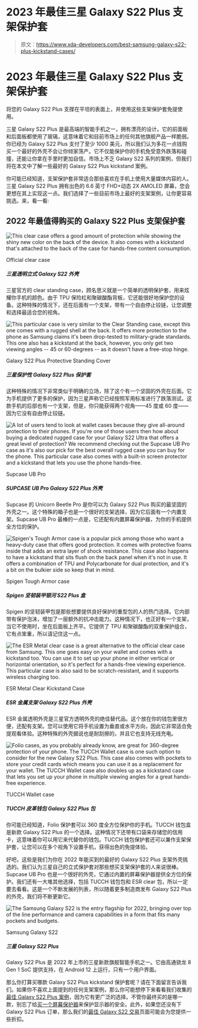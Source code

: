 # 2023 年最佳三星 Galaxy S22 Plus 支架保护套

> 原文：<https://www.xda-developers.com/best-samsung-galaxy-s22-plus-kickstand-cases/>

# 2023 年最佳三星 Galaxy S22 Plus 支架保护套

将您的 Galaxy S22 Plus 支撑在平坦的表面上，并使用这些支架保护套免提使用。

三星 Galaxy S22 Plus 是最高端的智能手机之一，拥有漂亮的设计。它的前面板和后面板都使用了玻璃，这意味着它和目前市场上的任何其他旗舰产品一样脆弱。你已经为 Galaxy S22 Plus 支付了至少 1000 美元，所以我们认为多花一点钱购买一个最好的外壳不会让你倾家荡产。它不仅能保护你的手机免受意外跌落和碰撞，还能让你拿在手里时更加自信。市场上不乏 Galaxy S22 系列的案例，但我们将在本文中了解一些最好的 Galaxy S22 Plus kickstand 案例。

你可能已经知道，支架保护套非常适合那些喜欢在手机上使用大量媒体内容的人。三星 Galaxy S22 Plus 拥有出色的 6.6 英寸 FHD+动态 2X AMOLED 屏幕，您会更想在其上实现这一点。我们选择了一些目前市场上最好的支架案例，让你更容易挑选。来，看一看:

## 2022 年最值得购买的 Galaxy S22 Plus 支架保护套

 <picture>![This clear case offers a good amount of protection while showing the shiny new color on the back of the device. It also comes with a kickstand that's attached to the back of the case for hands-free content consumption.](img/1ae6cad6a16e78387b9da8bfac2cb2e7.png)</picture> 

Official clear case

##### 三星透明立式 Galaxy S22 外壳

三星官方的 clear standing case，顾名思义就是一个简单的透明保护套，用来炫耀你手机的颜色。由于 TPU 保险杠和聚碳酸酯背板，它还能很好地保护您的设备。这种特殊的情况下，还在后面有一个支架，带有一个自由停止铰链，让您调整和选择最适合您的视角。

 <picture>![This particular case is very similar to the Clear Standing case, except this one comes with a rugged shell at the back. It offers more protection to the phone as Samsung claims it's been drop-tested to military-grade standards. This one also has a kickstand at the back, however, you only get two viewing angles -- 45 or 60-degrees -- as it doesn't have a free-stop hinge.](img/1ecfb9b04cef38e2ac91879e44b7827d.png)</picture> 

Galaxy S22 Plus Protective Standing Cover

##### 三星保护性 Galaxy S22 Plus 保护套

这种特殊的情况下非常类似于明确的立场，除了这个有一个坚固的外壳在后面。它为手机提供了更多的保护，因为三星声称它已经按照军用标准进行了跌落测试。这款手机的后部也有一个支架，但是，你只能获得两个视角——45 度或 60 度——因为它没有自由停止铰链。

 <picture>![A lot of users tend to look at wallet cases because they give all-around protection to their phones. If you're one of those users then how about buying a dedicated rugged case for your Galaxy S22 Ultra that offers a great level of protection? We recommend checking out the Supcase UB Pro case as it's also our pick for the best overall rugged case you can buy for the phone. This particular case also comes with a built-in screen protector and a kickstand that lets you use the phone hands-free.](img/2839d41b6588697348598529dddb3707.png)</picture> 

Supcase UB Pro

##### SUPCASE UB Pro Galaxy S22 Plus 外壳

Supcase 的 Unicorn Beetle Pro 是你可以为 Galaxy S22 Plus 购买的最坚固的外壳之一。这个特殊的箱子也是一个很好的支架选择，因为它后面有一个内置支架。Supcase UB Pro 最棒的一点是，它还配有内置屏幕保护器，为你的手机提供全方位的保护。

 <picture>![Spigen's Tough Armor case is a popular pick among those who want a heavy-duty case that offers good protection. It comes with protective foams inside that adds an extra layer of shock resistance. This case also happens to have a kickstand that sits flush on the back panel when it's not in use. It offers a combination of TPU and Polycarbonate for dual protection, and it's a bit on the bulkier side so keep that in mind.](img/0ae408eea6131ae0cdede2eac098949a.png)</picture> 

Spigen Tough Armor case

##### Spigen 坚韧装甲银河 S22 Plus 盒

Spigen 的坚韧装甲包是那些想要提供良好保护的重型包的人的热门选择。它内部带有保护泡沫，增加了一层额外的抗冲击能力。这种情况下，也正好有一个支架，当它不使用时，坐在后面板上齐平。它提供了 TPU 和聚碳酸酯的双重保护组合，它有点笨重，所以请记住这一点。

 <picture>![The ESR Metal clear case is a great alternative to the official clear case from Samsung. This one goes easy on your wallet and comes with a kickstand too. You can use it to set up your phone in either vertical or horizontal orientation, so it's perfect for a hands-free viewing experience. This particular case is also said to be scratch-resistant, and it supports wireless charging too.](img/9df6e683b26c03c0ad8120f7b2f695e0.png)</picture> 

ESR Metal Clear Kickstand Case

##### ESR 金属支架 Galaxy S22 Plus 外壳

ESR 金属透明外壳是三星官方透明外壳的绝佳替代品。这个放在你的钱包里很方便，还配有支架。您可以使用它将手机设置为垂直或水平方向，因此它非常适合免提观看体验。这种特殊的外壳据说也是耐刮擦的，并且它也支持无线充电。

 <picture>![Folio cases, as you probably already know, are great for 360-degree protection of your phone. The TUCCH Wallet case is one such option to consider for the new Galaxy S22 Plus. This case also comes with pockets to store your credit cards which means you can use it as a replacement for your wallet. The TUCCH Wallet case also doubles up as a kickstand case that lets you set up your phone in multiple viewing angles for a great hands-free experience.](img/8ca4985c752d2cd1be0caa54ab5eb3ee.png)</picture> 

TUCCH Wallet case

##### TUCCH 皮革钱包 Galaxy S22 Plus 包

你可能已经知道，Folio 保护套可以 360 度全方位保护你的手机。TUCCH 钱包盒是新款 Galaxy S22 Plus 的一个选择。这种情况下还带有口袋来存储您的信用卡，这意味着你可以用它来代替你的钱包。TUCCH 钱包保护套还可以兼作支架保护套，让您可以在多个视角下设置手机，获得出色的免提体验。

好吧，这些是我们为你在 2022 年能买到的最好的 Galaxy S22 Plus 支架外壳挑选的。我们认为三星自己的立式保护套对那些想买支架保护套的人来说很棒。Supcase UB Pro 也是一个很好的外壳，它通过内置的屏幕保护器提供全方位的保护。我们还有一大堆其他选择，包括 TUCCH 钱包包和 ESR clear 包，所以一定要去看看。这是一个不断发展的列表，所以随着更多制造商发布 Galaxy S22 Plus 的外壳，我们将不断更新它。

 <picture>![The Samsung Galaxy S22 is the entry flagship for 2022, bringing over top of the line performance and camera capabilities in a form that fits many pockets and budgets.](img/577a37a57a8a74809b6dbb8256df727c.png)</picture> 

Samsung Galaxy S22

##### 三星 Galaxy S22 Plus

Galaxy S22 Plus 是 2022 年上市的三星新款旗舰智能手机之一。它由高通骁龙 8 Gen 1 SoC 提供支持，在 Android 12 上运行，只有一个用户界面。

那么你打算买哪款 Galaxy S22 Plus kickstand 保护套呢？请在下面留言告诉我们。如果你不喜欢上面提到的任何支架案例，那么你可能想停下来看看我们收集的[最佳 Galaxy S22 Plus 案例](https://www.xda-developers.com/best-samsung-galaxy-s22-plus-cases/)，因为它有更广泛的选择。不管你最终买的是哪一款，别忘了给[买一个屏幕保护器](http://www.xda-developers.com/best-samsung-galaxy-s22-plus-screen-protectors/)来保护显示器的安全。此外，如果您还没有下 Galaxy S22 Plus 订单，那么我们的[最佳 Galaxy S22 交易](https://www.xda-developers.com/best-samsung-galaxy-s22-deals/)页面可能会为您提供一些折扣。